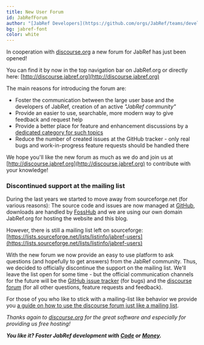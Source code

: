 ```yaml
---
title: New User Forum
id: JabRefForum
author: "[JabRef Developers](https://github.com/orgs/JabRef/teams/developers)"
bg: jabref-font
color: white
---
```


In cooperation with [discourse.org](http://www.discourse.org) a new forum for JabRef has just been opened!

You can find it by now in the top navigation bar on JabRef.org or directly here: [http://discourse.jabref.org](http://discourse.jabref.org)

The main reasons for introducing the forum are:

 - Foster the communication between the large user base and the developers of JabRef, creation of an active *"JabRef community"*
 - Provide an easier to use, searchable, more modern way to give feedback and request help
 - Provide a better place for feature and enhancement discussions by a [dedicated category for such topics](http://discourse.jabref.org/c/features)
 - Reduce the number of created issues at the GitHub tracker - only real bugs and work-in-progress feature requests should be handled there

We hope you'll like the new forum as much as we do and join us at [http://discourse.jabref.org](http://discourse.jabref.org) to contribute with your knowledge!

### Discontinued support at the mailing list

During the last years we started to move away from sourceforge.net (for various reasons): The source code and issues are now managed at [GitHub](https://github.com/JabRef/jabref), downloads are handled by [FossHub](http://www.fosshub.com/JabRef.html) and we are using our own domain JabRef.org for hosting the website and this blog.

However, there is still a mailing list left on sourceforge: [https://lists.sourceforge.net/lists/listinfo/jabref-users](https://lists.sourceforge.net/lists/listinfo/jabref-users)

With the new forum we now provide an easy to use platform to ask questions (and hopefully to get answers) from the JabRef community.
Thus, we decided to officially discontinue the support on the mailing list. We'll leave the list open for some time - but the official communication channels for the future will be the [GitHub issue tracker](https://github.com/JabRef/jabref/issues) (for bugs) and the [discourse forum](http://discourse.jabref.org) (for all other questions, feature requests and feedback).

For those of you who like to stick with a mailing-list like behavior we provide you [a guide on how to use the discourse forum just like a mailing list](http://discourse.jabref.org/t/quick-start-guide-for-former-mailing-list-users/31).

*Thanks again to [discourse.org](http://www.discourse.org) for the great software and especially for providing us free hosting!*

_**You like it? Foster JabRef development with [Code](https://github.com/JabRef/jabref/blob/master/CONTRIBUTING.md) or [Money](https://github.com/JabRef/jabref/wiki/Donations).**_
